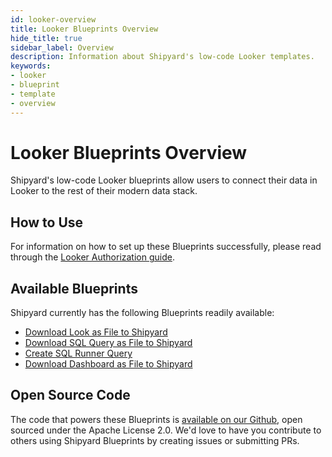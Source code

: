 ```yaml
---
id: looker-overview
title: Looker Blueprints Overview
hide_title: true
sidebar_label: Overview
description: Information about Shipyard's low-code Looker templates.
keywords:
- looker
- blueprint
- template
- overview
---
```


# Looker Blueprints Overview

Shipyard's low-code Looker blueprints allow users to connect their data in Looker to the rest of their modern data stack.


## How to Use
For information on how to set up these Blueprints successfully, please read through the [Looker Authorization guide](looker-authorization.md).


## Available Blueprints
Shipyard currently has the following Blueprints readily available: 
- [Download Look as File to Shipyard](looker-download-look-as-file.md)
- [Download SQL Query as File to Shipyard](looker-download-sql-query-as-file.md)
- [Create SQL Runner Query](looker-create-sql-runner-query.md)
- [Download Dashboard as File to Shipyard](looker-download-dashboard-as-file.md)

## Open Source Code
The code that powers these Blueprints is [available on our Github](https://github.com/shipyardapp/looker-blueprints), open sourced under the Apache License 2.0. We'd love to have you contribute to others using Shipyard Blueprints by creating issues or submitting PRs.
